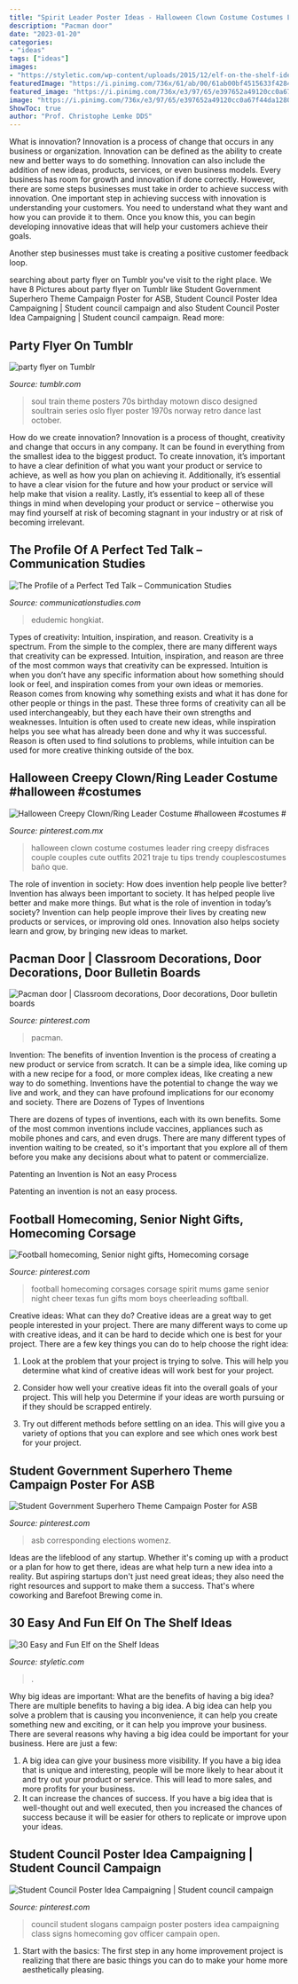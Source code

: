 ```yaml
---
title: "Spirit Leader Poster Ideas - Halloween Clown Costume Costumes Leader Ring Creepy Disfraces Couple Couples Cute Outfits 2021 Traje Tu Tips Trendy Couplescostumes Baño Que"
description: "Pacman door"
date: "2023-01-20"
categories:
- "ideas"
tags: ["ideas"]
images:
- "https://styletic.com/wp-content/uploads/2015/12/elf-on-the-shelf-ideas/29-elf-on-the-shelf-ideas.jpg"
featuredImage: "https://i.pinimg.com/736x/61/ab/00/61ab00bf4515633f4284ea7cd8dc8fb2.jpg"
featured_image: "https://i.pinimg.com/736x/e3/97/65/e397652a49120cc0a67f44da1280770c--bulletin-boards-classroom-ideas.jpg"
image: "https://i.pinimg.com/736x/e3/97/65/e397652a49120cc0a67f44da1280770c--bulletin-boards-classroom-ideas.jpg"
ShowToc: true
author: "Prof. Christophe Lemke DDS"
---
```



What is innovation?
Innovation is a process of change that occurs in any business or organization. Innovation can be defined as the ability to create new and better ways to do something. Innovation can also include the addition of new ideas, products, services, or even business models. Every business has room for growth and innovation if done correctly. However, there are some steps businesses must take in order to achieve success with innovation.
One important step in achieving success with innovation is understanding your customers. You need to understand what they want and how you can provide it to them. Once you know this, you can begin developing innovative ideas that will help your customers achieve their goals.

Another step businesses must take is creating a positive customer feedback loop.

	

		
searching about party flyer on Tumblr you've visit to the right place. We have 8 Pictures about party flyer on Tumblr like Student Government Superhero Theme Campaign Poster for ASB, Student Council Poster Idea Campaigning | Student council campaign and also Student Council Poster Idea Campaigning | Student council campaign. Read more:
		
    
## Party Flyer On Tumblr

<img loading=lazy src="http://24.media.tumblr.com/tumblr_mcxg139Mdl1qbd5yuo1_500.jpg" onerror="this.onerror=null;this.src='https://tse4.mm.bing.net/th?id=OIP.VXm5egeAS9uKh7-Jdw4FbAHaKe&amp;pid=15.1';" alt="party flyer on Tumblr">

_Source: tumblr.com_

>soul train theme posters 70s birthday motown disco designed soultrain series oslo flyer poster 1970s norway retro dance last october. 

	

How do we create innovation?
Innovation is a process of thought, creativity and change that occurs in any company. It can be found in everything from the smallest idea to the biggest product. To create innovation, it’s important to have a clear definition of what you want your product or service to achieve, as well as how you plan on achieving it. Additionally, it’s essential to have a clear vision for the future and how your product or service will help make that vision a reality. Lastly, it’s essential to keep all of these things in mind when developing your product or service – otherwise you may find yourself at risk of becoming stagnant in your industry or at risk of becoming irrelevant.

    
## The Profile Of A Perfect Ted Talk – Communication Studies

<img loading=lazy src="https://www.communicationstudies.com/wp-content/uploads/2012/08/ted.jpeg" onerror="this.onerror=null;this.src='https://tse1.mm.bing.net/th?id=OIP.gVPHWIADrJmccJxUDJDiGgHaHb&amp;pid=15.1';" alt="The Profile of a Perfect Ted Talk – Communication Studies">

_Source: communicationstudies.com_

>edudemic hongkiat. 

	

Types of creativity: Intuition, inspiration, and reason.
Creativity is a spectrum. From the simple to the complex, there are many different ways that creativity can be expressed. Intuition, inspiration, and reason are three of the most common ways that creativity can be expressed. Intuition is when you don’t have any specific information about how something should look or feel, and inspiration comes from your own ideas or memories. Reason comes from knowing why something exists and what it has done for other people or things in the past. These three forms of creativity can all be used interchangeably, but they each have their own strengths and weaknesses. Intuition is often used to create new ideas, while inspiration helps you see what has already been done and why it was successful. Reason is often used to find solutions to problems, while intuition can be used for more creative thinking outside of the box.

    
## Halloween Creepy Clown/Ring Leader Costume #halloween #costumes #

<img loading=lazy src="https://i.pinimg.com/736x/61/ab/00/61ab00bf4515633f4284ea7cd8dc8fb2.jpg" onerror="this.onerror=null;this.src='https://tse4.mm.bing.net/th?id=OIP.aXKnBfDoo1YbZWQaxlPecAHaJ4&amp;pid=15.1';" alt="Halloween Creepy Clown/Ring Leader Costume #halloween #costumes #">

_Source: pinterest.com.mx_

>halloween clown costume costumes leader ring creepy disfraces couple couples cute outfits 2021 traje tu tips trendy couplescostumes baño que. 

	

The role of invention in society: How does invention help people live better?
Invention has always been important to society. It has helped people live better and make more things. But what is the role of invention in today’s society? Invention can help people improve their lives by creating new products or services, or improving old ones. Innovation also helps society learn and grow, by bringing new ideas to market.

    
## Pacman Door | Classroom Decorations, Door Decorations, Door Bulletin Boards

<img loading=lazy src="https://i.pinimg.com/736x/e3/97/65/e397652a49120cc0a67f44da1280770c--bulletin-boards-classroom-ideas.jpg" onerror="this.onerror=null;this.src='https://tse3.mm.bing.net/th?id=OIP.q_NjPFvAwNGOXgTeeb2pLAHaJ3&amp;pid=15.1';" alt="Pacman door | Classroom decorations, Door decorations, Door bulletin boards">

_Source: pinterest.com_

>pacman. 

	

Invention: The benefits of invention
Invention is the process of creating a new product or service from scratch. It can be a simple idea, like coming up with a new recipe for a food, or more complex ideas, like creating a new way to do something. Inventions have the potential to change the way we live and work, and they can have profound implications for our economy and society.
There are Dozens of Types of Inventions

There are dozens of types of inventions, each with its own benefits. Some of the most common inventions include vaccines, appliances such as mobile phones and cars, and even drugs. There are many different types of invention waiting to be created, so it's important that you explore all of them before you make any decisions about what to patent or commercialize.

Patenting an Invention is Not an easy Process

Patenting an invention is not an easy process.

    
## Football Homecoming, Senior Night Gifts, Homecoming Corsage

<img loading=lazy src="https://i.pinimg.com/736x/e9/b0/4e/e9b04ef32a1c7038bcd30e067f81faf1--football-spirit-football-art.jpg" onerror="this.onerror=null;this.src='https://tse4.mm.bing.net/th?id=OIP.GxhkAYLA7JBwTosAjqF19QHaJ3&amp;pid=15.1';" alt="Football homecoming, Senior night gifts, Homecoming corsage">

_Source: pinterest.com_

>football homecoming corsages corsage spirit mums game senior night cheer texas fun gifts mom boys cheerleading softball. 

	

Creative ideas: What can they do?
Creative ideas are a great way to get people interested in your project. There are many different ways to come up with creative ideas, and it can be hard to decide which one is best for your project. There are a few key things you can do to help choose the right idea:
1. Look at the problem that your project is trying to solve. This will help you determine what kind of creative ideas will work best for your project.

2. Consider how well your creative ideas fit into the overall goals of your project. This will help you Determine if your ideas are worth pursuing or if they should be scrapped entirely.

3. Try out different methods before settling on an idea. This will give you a variety of options that you can explore and see which ones work best for your project.


    
## Student Government Superhero Theme Campaign Poster For ASB

<img loading=lazy src="https://i.pinimg.com/736x/7d/a1/aa/7da1aa85c8ffb9816eed1bba111ef369.jpg" onerror="this.onerror=null;this.src='https://tse2.mm.bing.net/th?id=OIP.kZ_IQTK7ZEOxbCnUw_IQIwHaNK&amp;pid=15.1';" alt="Student Government Superhero Theme Campaign Poster for ASB">

_Source: pinterest.com_

>asb corresponding elections womenz. 

	

Ideas are the lifeblood of any startup. Whether it's coming up with a product or a plan for how to get there, ideas are what help turn a new idea into a reality. But aspiring startups don't just need great ideas; they also need the right resources and support to make them a success. That's where coworking and Barefoot Brewing come in.

    
## 30 Easy And Fun Elf On The Shelf Ideas

<img loading=lazy src="https://styletic.com/wp-content/uploads/2015/12/elf-on-the-shelf-ideas/29-elf-on-the-shelf-ideas.jpg" onerror="this.onerror=null;this.src='https://tse1.mm.bing.net/th?id=OIP.qlVepWqHWMlHfzgJzHWLLwHaL_&amp;pid=15.1';" alt="30 Easy and Fun Elf on the Shelf Ideas">

_Source: styletic.com_

>. 

	

Why big ideas are important: What are the benefits of having a big idea?
There are multiple benefits to having a big idea. A big idea can help you solve a problem that is causing you inconvenience, it can help you create something new and exciting, or it can help you improve your business. There are several reasons why having a big idea could be important for your business. Here are just a few: 
1) A big idea can give your business more visibility. If you have a big idea that is unique and interesting, people will be more likely to hear about it and try out your product or service. This will lead to more sales, and more profits for your business. 
2) It can increase the chances of success. If you have a big idea that is well-thought out and well executed, then you increased the chances of success because it will be easier for others to replicate or improve upon your ideas.

    
## Student Council Poster Idea Campaigning | Student Council Campaign

<img loading=lazy src="https://i.pinimg.com/736x/4e/5f/c4/4e5fc45dc7320e55c41dd7fddbcd293c.jpg" onerror="this.onerror=null;this.src='https://tse3.mm.bing.net/th?id=OIP.Q84wLefLknS6xGYMQ2iQwAHaJ3&amp;pid=15.1';" alt="Student Council Poster Idea Campaigning | Student council campaign">

_Source: pinterest.com_

>council student slogans campaign poster posters idea campaigning class signs homecoming gov officer campain open. 

	

1. Start with the basics: The first step in any home improvement project is realizing that there are basic things you can do to make your home more aesthetically pleasing.

